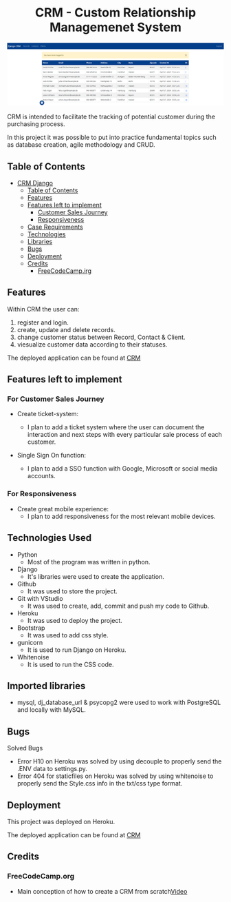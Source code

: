 
# <h1 align="center">CRM - Custom Relationship Managemenet System</h1>

![CRM](/crm_django.png)

CRM is intended to facilitate the tracking of potential customer during the purchasing process.

In this project it was possible to put into practice fundamental topics such as database creation, agile methodology and CRUD.

## Table of Contents

- [CRM Django](#crm-django)
  - [Table of Contents](#table-of-contents)
  - [Features](#features)
  - [Features left to implement](#features-left-to-implement)
    - [Customer Sales Journey](#for-customer-sales-journey)
    - [Responsiveness](#for-responsiveness)
  - [Case Requirements](#case-requirements)
  - [Technologies](#technologies-used)
  - [Libraries](#imported-libraries)
  - [Bugs](#bugs)
  - [Deployment](#deployment)
  - [Credits](#credits)
    - [FreeCodeCamp.irg](#freecodecamp.org)

## Features

Within CRM the user can:

1. register and login.
2. create, update and delete records.
3. change customer status between Record, Contact & Client.
4. viesualize customer data according to their statuses.

The deployed application can be found at [CRM](https://crm-afgc-3efdf830ce47.herokuapp.com/)

## Features left to implement

### For Customer Sales Journey
* Create ticket-system:
  * I plan to add a ticket system where the user can document the interaction and next steps with every particular sale process of each customer.

* Single Sign On function:
  * I plan to add a SSO function with Google, Microsoft or social media accounts.

### For Responsiveness
* Create great mobile experience:
  * I plan to add responsiveness for the most relevant mobile devices.

## Technologies Used

  * Python
    * Most of the program was written in python.
  * Django
    * It's libraries were used to create the application.
  * Github
    * It was used to store the project.
  * Git with VStudio
    * It was used to create, add, commit and push my code to Github.
  * Heroku
    * It was used to deploy the project.
  * Bootstrap
    * It was used to add css style.
  * gunicorn
    * It is used to run Django on Heroku.
  * Whitenoise
    * It is used to run the CSS code.
  
 
## Imported libraries

  * mysql, dj_database_url & psycopg2 were used to work with PostgreSQL and locally with MySQL.


## Bugs

Solved Bugs
* Error H10 on Heroku was solved by using decouple to properly send the .ENV data to settings.py.
* Error 404 for staticfiles on Heroku was solved by using whitenoise to properly send the Style.css info in the txt/css type format.


## Deployment
This project was deployed on Heroku.

The deployed application can be found at [CRM](https://rems-ag-58c10e6f7952.herokuapp.com/)

## Credits

### FreeCodeCamp.org
* Main conception of how to create a CRM from scratch[Video](https://www.youtube.com/watch?v=t10QcFx7d5k&t=712s)
